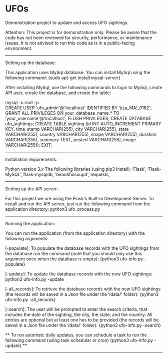 # UFOs
Demonstration project to update and access UFO sightings.

Attention: This project is for demonstration only. Please be aware that the code has not been reviewed for security, performance, or maintenance issues. It is not advised to run this code as is in a public-facing environment.   

--------------------------------------

Setting up the database:

This application uses MySql database. You can install MySql using the following command:
{sudo apt-get install mysql-server}  

After installing MySql, use the following commands to login to MySql, create API user, create the database, and create the table:

mysql -u root -p    
CREATE USER 'ufo_admin'@'localhost' IDENTIFIED BY 'jiza_MA!_9182';	
GRANT ALL PRIVILEGES ON your_database_name.* TO 'your_username'@'localhost';
FLUSH PRIVILEGES;
CREATE DATABASE ufo_sightings;
CREATE TABLE sighting (id INT AUTO_INCREMENT PRIMARY KEY, time_stamp VARCHAR(255), city VARCHAR(255), state VARCHAR(255), country VARCHAR(255), shape VARCHAR(255), duration VARCHAR(255), summary TEXT,  posted VARCHAR(255), image VARCHAR(255));
EXIT;

-------------------------------------
Installation requirements:

Python version 3.x
The following libraries (using pip3 install): ‘Flask’, ‘Flask-MySQL’, flask-mysqldb, ‘beautifulsoup4’, requests,  

-------------------------------------
Setting up the API server:

For this project we are using the Flask's Built-in Development Server. To install and run the API server, just run the following command from the application directory:
python3 ufo_process.py

------------------------------------
Running the application:

You can run the application (from the application directory) with the following arguments:

[-populate]: To populate the database records with the UFO sightings from the database run the command (note that you should only use this argument once when the database is empty):
{python3 ufo-info.py -populate}

[-update]: To update the database records with the new UFO sightings:
python3 ufo-info.py -update

[-all_records]: To retrieve the database records with the new UFO sightings (the records will be saved in a Json file under the ‘/data/' folder):
{python3 ufo-info.py -all_records}

[-search]: The user will be prompted to enter the search criteria, that includes the date of the sighting, the city, the state, and the country. All entries are optional but at least one has to be provided (the records will be saved in a Json file under the ‘/data/' folder):
{python3 ufo-info.py -search}

** To run automatc daily updates, you can schedule a task to run the following command (using task schedular or cron)
{python3 ufo-info.py -update} **

---------------------------------
